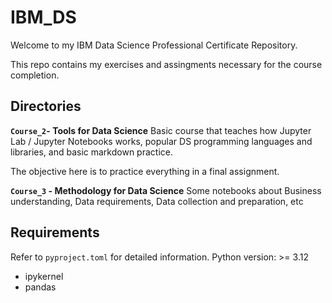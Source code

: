 # IBM_DS
Welcome to my IBM Data Science Professional Certificate Repository.

This repo contains my exercises and assingments necessary for the course completion.

## Directories

**`Course_2`- Tools for Data Science**
Basic course that teaches how Jupyter Lab / Jupyter Notebooks works, popular DS programming languages and libraries, and basic markdown practice.

The objective here is to practice everything in a final assignment.

**`Course_3` - Methodology for Data Science**
Some notebooks about Business understanding, Data requirements, Data collection and preparation, etc

## Requirements

Refer to `pyproject.toml` for detailed information. 
Python version: >= 3.12
- ipykernel
- pandas